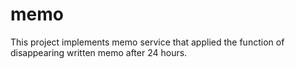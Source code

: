 # memo
This project implements memo service that applied the function of disappearing written memo after 24 hours.
